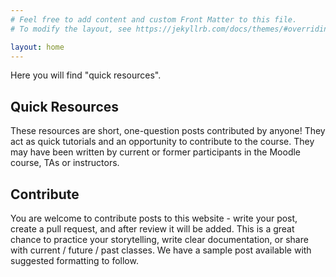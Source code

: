 ```yaml
---
# Feel free to add content and custom Front Matter to this file.
# To modify the layout, see https://jekyllrb.com/docs/themes/#overriding-theme-defaults

layout: home
---
```



Here you will find "quick resources". 

## Quick Resources

These resources are short, one-question posts contributed by anyone! They act as quick tutorials and an opportunity to contribute to the course. They may have  been written by current or former participants in the Moodle course, TAs or instructors. 

## Contribute

You are welcome to contribute posts to this website - write your post, create a pull request, and after review it will be added. This is a great chance to practice your storytelling, write clear documentation, or share with current / future / past classes. We have a sample post available with suggested formatting to follow. 